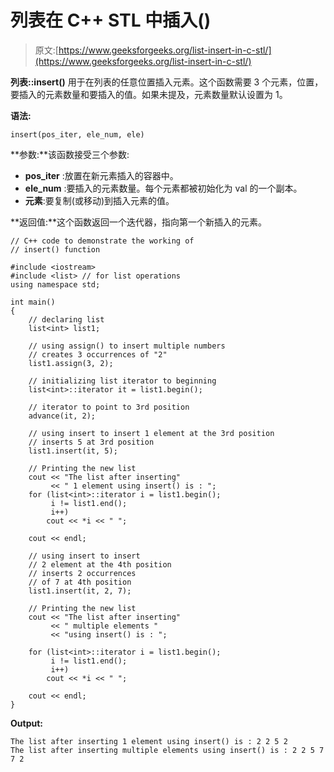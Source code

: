 # 列表在 C++ STL 中插入()

> 原文:[https://www.geeksforgeeks.org/list-insert-in-c-stl/](https://www.geeksforgeeks.org/list-insert-in-c-stl/)

**列表::insert()** 用于在列表的任意位置插入元素。这个函数需要 3 个元素，位置，要插入的元素数量和要插入的值。如果未提及，元素数量默认设置为 1。

**语法:**

```
insert(pos_iter, ele_num, ele)

```

**参数:**该函数接受三个参数:

*   **pos_iter** :放置在新元素插入的容器中。
*   **ele_num** :要插入的元素数量。每个元素都被初始化为 val 的一个副本。
*   **元素**:要复制(或移动)到插入元素的值。

**返回值:**这个函数返回一个迭代器，指向第一个新插入的元素。

```
// C++ code to demonstrate the working of
// insert() function

#include <iostream>
#include <list> // for list operations
using namespace std;

int main()
{
    // declaring list
    list<int> list1;

    // using assign() to insert multiple numbers
    // creates 3 occurrences of "2"
    list1.assign(3, 2);

    // initializing list iterator to beginning
    list<int>::iterator it = list1.begin();

    // iterator to point to 3rd position
    advance(it, 2);

    // using insert to insert 1 element at the 3rd position
    // inserts 5 at 3rd position
    list1.insert(it, 5);

    // Printing the new list
    cout << "The list after inserting"
         << " 1 element using insert() is : ";
    for (list<int>::iterator i = list1.begin();
         i != list1.end();
         i++)
        cout << *i << " ";

    cout << endl;

    // using insert to insert
    // 2 element at the 4th position
    // inserts 2 occurrences
    // of 7 at 4th position
    list1.insert(it, 2, 7);

    // Printing the new list
    cout << "The list after inserting"
         << " multiple elements "
         << "using insert() is : ";

    for (list<int>::iterator i = list1.begin();
         i != list1.end();
         i++)
        cout << *i << " ";

    cout << endl;
}
```

**Output:**

```
The list after inserting 1 element using insert() is : 2 2 5 2 
The list after inserting multiple elements using insert() is : 2 2 5 7 7 2

```